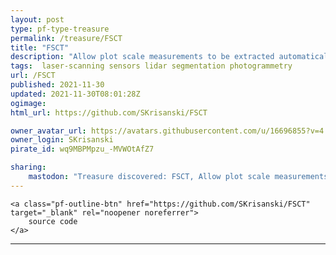 ```yaml
---
layout: post
type: pf-type-treasure
permalink: /treasure/FSCT
title: "FSCT"
description: "Allow plot scale measurements to be extracted automatically from most high-resolution forest point clouds."
tags:  laser-scanning sensors lidar segmentation photogrammetry
url: /FSCT
published: 2021-11-30
updated: 2021-11-30T08:01:28Z
ogimage: 
html_url: https://github.com/SKrisanski/FSCT

owner_avatar_url: https://avatars.githubusercontent.com/u/16696855?v=4
owner_login: SKrisanski
pirate_id: wq9MBPMpzu_-MVWOtAfZ7

sharing:
    mastodon: "Treasure discovered: FSCT, Allow plot scale measurements to be extracted automatically from most high-resolution forest point clouds."
---
```


<div class="text-center">
    
    <a class="pf-outline-btn" href="https://github.com/SKrisanski/FSCT" target="_blank" rel="noopener noreferrer">
        source code
    </a>
    
    
</div>





<div class="pf-night-sky-spacer">
    <div id="pf-night-sky" data-stars="25" data-owner="SKrisanski" data-repo="FSCT">
        <div id="pf-open-dialog" class="pf-meta-star pf-star-todo"></div>
        <dialog id="pf-star-dialog">
            Star this Repository to putt a smile on the Developers face.
            <div class="pf-row">
                <div class="pf-grow"></div>
                <div><a class="pf-unterlines" href="https://github.com/SKrisanski/FSCT" target="_blank">VISIT REPOSITORY</a></div>
            </div>
        </dialog>
    </div>
</div>

<hr class="gf-seperator">
